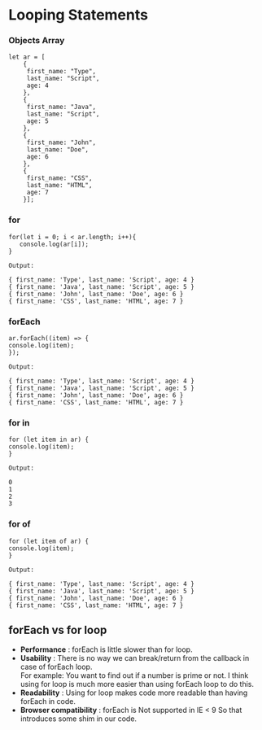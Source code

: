 # Looping Statements
### Objects Array
```
let ar = [
    {
     first_name: "Type",
     last_name: "Script",
     age: 4
    }, 
    {
     first_name: "Java",
     last_name: "Script",
     age: 5
    }, 
    {
     first_name: "John",
     last_name: "Doe",
     age: 6
    }, 
    {
     first_name: "CSS",
     last_name: "HTML",
     age: 7
    }];
```
### for
```
for(let i = 0; i < ar.length; i++){
   console.log(ar[i]);
}
```
```
Output:

{ first_name: 'Type', last_name: 'Script', age: 4 }
{ first_name: 'Java', last_name: 'Script', age: 5 }
{ first_name: 'John', last_name: 'Doe', age: 6 }
{ first_name: 'CSS', last_name: 'HTML', age: 7 }
```
### forEach
```
ar.forEach((item) => {
console.log(item);
});
```
```
Output:

{ first_name: 'Type', last_name: 'Script', age: 4 }
{ first_name: 'Java', last_name: 'Script', age: 5 }
{ first_name: 'John', last_name: 'Doe', age: 6 }
{ first_name: 'CSS', last_name: 'HTML', age: 7 }
```
### for in
```
for (let item in ar) {
console.log(item);
}
```
```
Output:

0
1
2
3
```
### for of
```
for (let item of ar) {
console.log(item);
}
```
```
Output:

{ first_name: 'Type', last_name: 'Script', age: 4 }
{ first_name: 'Java', last_name: 'Script', age: 5 }
{ first_name: 'John', last_name: 'Doe', age: 6 }
{ first_name: 'CSS', last_name: 'HTML', age: 7 }
```
## forEach vs for loop 
* **Performance** : forEach is little slower than for loop.
* **Usability** : There is no way we can break/return from the callback in case of forEach loop.  
For example: You want to find out if a number is prime or not. I think using for loop is much more easier than using forEach loop to do this.
* **Readability** : Using for loop makes code more readable than having forEach in code.
* **Browser compatibility** : forEach is Not supported in IE < 9 So that introduces some shim in our code.






